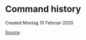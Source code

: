 # Command history
Created Montag 10 Februar 2020

[Source](https://www.digitalocean.com/community/tutorials/how-to-use-bash-history-commands-and-expansions-on-a-linux-vps)

